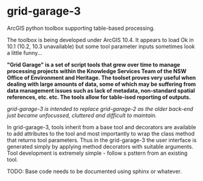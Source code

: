 # grid-garage-3
ArcGIS python toolbox supporting table-based processing.

The toolbox is being developed under ArcGIS 10.4. It appears to load Ok in 10.1 (10.2, 10.3 unavailable) but some tool parameter inputs sometimes look a little funny...

**"Grid Garage" is a set of script tools that grew over time to manage processing projects within the Knowledge Services Team of the NSW Office of Environment and Heritage. The toolset proves very useful when dealing with large amounts of data, some of which may be suffering from data management issues such as lack of metadata, non-standard spatial references, etc. etc. The tools allow for table-ised reporting of outputs.**

*grid-garage-3 is intended to replace grid-garage-2 as the older back-end just became unfocussed, cluttered and difficult to maintain.* 

In grid-garage-3, tools inherit from a base tool and decorators are available to add attributes to the tool and most importantly to wrap the class method that returns tool parameters. Thus in the grid-garage-3 the user interface is generated simply by applying method decorators with suitable arguments. Tool development is extremely simple - follow s psttern from an existing tool.

TODO: Base code needs to be documented using sphinx or whatever.
